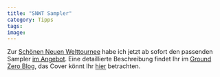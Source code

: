 ```yaml
---
title: "SNWT Sampler"
category: Tipps
tags: 
image: 
---
```


Zur [Schönen Neuen Welttournee](http://www.schoeneneuewelt.eu) habe ich jetzt ab sofort den passenden Sampler [im Angebot](http://www.misantropolis.de/order). Eine detaillierte Beschreibung findet Ihr im [Ground Zero Blog](http://www.the-groundzero.com/2007/08/02/schoene-neue-liedsammlung/), das Cover könnt Ihr [hier](http://www.misantropolis.de/images/cover/snwt_sampler.jpg) betrachten.